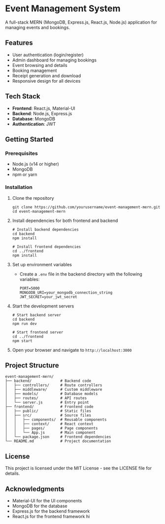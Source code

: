 # Event Management System

A full-stack MERN (MongoDB, Express.js, React.js, Node.js) application for managing events and bookings.

## Features

- User authentication (login/register)
- Admin dashboard for managing bookings
- Event browsing and details
- Booking management
- Receipt generation and download
- Responsive design for all devices

## Tech Stack

- **Frontend**: React.js, Material-UI
- **Backend**: Node.js, Express.js
- **Database**: MongoDB
- **Authentication**: JWT

## Getting Started

### Prerequisites

- Node.js (v14 or higher)
- MongoDB
- npm or yarn

### Installation

1. Clone the repository
   ```
   git clone https://github.com/yourusername/event-management-mern.git
   cd event-management-mern
   ```

2. Install dependencies for both frontend and backend
   ```
   # Install backend dependencies
   cd backend
   npm install

   # Install frontend dependencies
   cd ../frontend
   npm install
   ```

3. Set up environment variables
   - Create a `.env` file in the backend directory with the following variables:
     ```
     PORT=5000
     MONGODB_URI=your_mongodb_connection_string
     JWT_SECRET=your_jwt_secret
     ```

4. Start the development servers
   ```
   # Start backend server
   cd backend
   npm run dev

   # Start frontend server
   cd ../frontend
   npm start
   ```

5. Open your browser and navigate to `http://localhost:3000`

## Project Structure

```
event-management-mern/
├── backend/             # Backend code
│   ├── controllers/     # Route controllers
│   ├── middleware/      # Custom middleware
│   ├── models/          # Database models
│   ├── routes/          # API routes
│   └── server.js        # Entry point
├── frontend/            # Frontend code
│   ├── public/          # Static files
│   ├── src/             # Source files
│   │   ├── components/  # Reusable components
│   │   ├── context/     # React context
│   │   ├── pages/       # Page components
│   │   └── App.js       # Main component
│   └── package.json     # Frontend dependencies
└── README.md            # Project documentation
```

## License

This project is licensed under the MIT License - see the LICENSE file for details.

## Acknowledgments

- Material-UI for the UI components
- MongoDB for the database
- Express.js for the backend framework
- React.js for the frontend framework 
hi